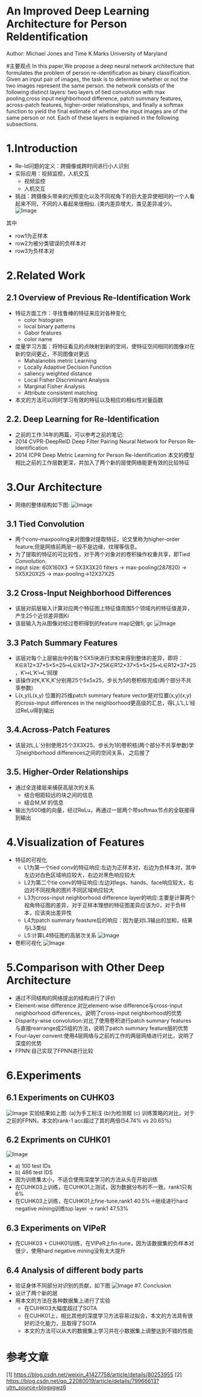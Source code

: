 # An Improved Deep Learning Architecture for Person ReIdentification
Author: Michael Jones and Time K.Marks
University of Maryland

#主要观点
    In this paper,We propose a deep neural network architecture that formulates the 
problem of person re-identification as binary classification. Given an input pair
of images, the task is to determine whether or not the two images represent the same person.
the network consists of the following distinct layers:
two layers of tied convolution with max pooling,cross input neighborhood difference,
patch summary features, across-patch features, higher-order relationships, and finally a softmax
function to yield the final estimate of whether the input images are of the same person or 
not. Each of these layers is explained in the following subsections.

# 1.Introduction
* Re-Id问题的定义：跨摄像或跨时间进行小人识别
* 实际应用：视频监控，人机交互
    * 视频监控
    * 人机交互
* 挑战：跨摄像头带来的光照变化以及不同视角下的巨大差异使相同的一个人看起来不同，不同的人看起来很相似.
(类内差异增大，类见差异减少)。
![Image](https://img-blog.csdn.net/20180509094207168?watermark/2/text/aHR0cHM6Ly9ibG9nLmNzZG4ubmV0L3dlaXhpbl80MTQyNzc1OA==/font/5a6L5L2T/fontsize/400/fill/I0JBQkFCMA==/dissolve/70)

其中
* row1为正样本
* row2为被分类错误的负样本对
* row3为负样本对

# 2.Related Work
## 2.1 Overview of Previous Re-Identification Work
* 特征方面工作：寻找鲁棒的特征来应对各种变化
    * color histogram
    * local binary patterns
    * Gabor features
    * color name
* 度量学习方面：将特征看见的点映射到新的空间，使特征空间相同的图像对在新的空间更近，不同图像对更远
    * Mahalanobis metric Learning
    * Locally Adaptive Decision Function
    * saliency weighted distance
    * Local Fisher Discriminant Analysis
    * Marginal Fisher Analysis
    * Attribute consistent matching
* 本文的方法可以同时学习有效的特征以及相应的相似性对量函数
## 2.2. Deep Learning for Re-Identification
* 之前的工作.14年的两篇，可以参考之前的笔记:
* 2014 CVPR-DeepReID Deep Filter Pairing Neural Network for Person Re-Identification 
* 2014 ICPR Deep Metric Learning for Person Re-Identification
本文的模型相比之前的工作层数更深，并加入了两个新的层使网络能更有效的比较特征
# 3.Our Architecture
* 网络的整体结构如下图:
![Image](https://img-blog.csdn.net/20180509094513320?watermark/2/text/aHR0cHM6Ly9ibG9nLmNzZG4ubmV0L3dlaXhpbl80MTQyNzc1OA==/font/5a6L5L2T/fontsize/400/fill/I0JBQkFCMA==/dissolve/70)
## 3.1 Tied Convolution
* 两个conv-maxpooling来对图像对提取特征，论文里称为higher-order feature,但是网络前两层一般不是边缘，纹理等信息。
* 为了提取的特征的可比较性，对于两个对象对的卷积操作权重共享，即Tied Convolution.
* input size: 60X160X3 -> 5X3X3X20 filters -> max-pooling(28*78*20) -> 5X5X20X25 -> max-pooling->12X37X25
## 3.2 Cross-Input Neighborhood Differences
* 该层对前层输入计算对应两个特征图上特征值周围5个领域内的特征值差异，产生25个近邻差异图Ki
* 该层输入为从图像对经过卷积得到的feature map记做fi, gc
![Image](https://img-blog.csdn.net/20180509095013988?watermark/2/text/aHR0cHM6Ly9ibG9nLmNzZG4ubmV0L3dlaXhpbl80MTQyNzc1OA==/font/5a6L5L2T/fontsize/400/fill/I0JBQkFCMA==/dissolve/70)
## 3.3 Patch Summary Features
* 该层对每个上层输出中的每个5X5块进行求和来得到整体的差异，即将：
K∈ℝ12×37×5×5×25↦L∈ℝ12×37×25K∈R12×37×5×5×25↦L∈R12×37×25 ，K′↦L′K′↦L′同理
* 该操作对K,K′K,K′分别用25个5x5x25，步长为5的卷积核完成(两个部分不共享参数)
* L(x,y)L(x,y) 位置的25维patch summary feature vector是对位置(x,y)(x,y)的cross-input differences in the neighborhood更高级的汇总，得L,L′L,L′经过ReLu得到输出
## 3.4.Across-Patch Features
* 该层对L,L`分别使用25个3X3X25、步长为1的卷积核(两个部分不共享参数)学习neighborhood differences之间的空间关系，
之后接了
## 3.5. Higher-Order Relationships
* 通过全连接层来捕获高层次的关系
    * 结合相距较远的块之间的信息
    * 结合M,M`的信息
* 输出为500维的向量，经过ReLu，再通过一层两个带softmax节点的全联接得到输出
# 4.Visualization of Features
* 特征的可视化
    * L1为第一个tied conv的特征响应:左边为正样本对，右边为负样本对，其中左边对白色区域响应较大，右边对黑色响应较大
    * L2为第二个tie conv的特征响应:左边对legs、hands、face响应较大，右边对不同视角的图片不同区域响应较大
    * L3为cross-input neighborhood difference layer的响应:主要是计算两个视角特征图的差异，对于正样本理想的特征图差异应该为0，对于负样本，应该突出差异性
    * L4为patch summary feasture后的响应：因为是对L3输出的加和，结果与L3类似
    * L5:计算L4特征图的高层次关系
![Image](https://img-blog.csdn.net/20180509095231308?watermark/2/text/aHR0cHM6Ly9ibG9nLmNzZG4ubmV0L3dlaXhpbl80MTQyNzc1OA==/font/5a6L5L2T/fontsize/400/fill/I0JBQkFCMA==/dissolve/70)
* 卷积可视化
![Image](https://img-blog.csdn.net/20180509095325284?watermark/2/text/aHR0cHM6Ly9ibG9nLmNzZG4ubmV0L3dlaXhpbl80MTQyNzc1OA==/font/5a6L5L2T/fontsize/400/fill/I0JBQkFCMA==/dissolve/70)
# 5.Comparison with Other Deep Architecture
* 通过不同结构的网络提出的结构进行了评价
* Element-wise difference 对比element-wise difference与cross-input neighborhood differences，说明了cross-input neighborhood的优势
* Disparity-wise convolution:对比了使用卷积进行patch summary features与直接rearrange成25组的方法，说明了patch summary feature层的优势
* Four-layer convent:使用4层网络与之前的工作的两层网络进行对比，说明了深度的优势
* FPNN:自己实现了FPNN进行比较
# 6.Experiments
 ## 6.1 Experiments on CUHK03
 ![Image](https://img-blog.csdn.net/20180509095538861?watermark/2/text/aHR0cHM6Ly9ibG9nLmNzZG4ubmV0L3dlaXhpbl80MTQyNzc1OA==/font/5a6L5L2T/fontsize/400/fill/I0JBQkFCMA==/dissolve/70)
 实验结果如上图: (a)为手工标注 (b)为检测框 (c) 训练策略的对比，对于之前的FPNN，本文的rank-1 acc超过了其的两倍(54.74% vs 20.65%)
 ## 6.2 Expriments on CUHK01
 ![Image](https://img-blog.csdn.net/20180509095825155?watermark/2/text/aHR0cHM6Ly9ibG9nLmNzZG4ubmV0L3dlaXhpbl80MTQyNzc1OA==/font/5a6L5L2T/fontsize/400/fill/I0JBQkFCMA==/dissolve/70)
 - a) 100 test IDs
 - b) 486 test IDS
 - 因为训练集太小，不适合使用深度学习的方法从头在开始训练
 - 在CUHK03上训练，在CUHK01上测试，因为数据分布的不一致，rank1只有6%
 - 在CUHK03上训练，在CUHK01上fine-tune,rank1 40.5%->继续进行hard negative mining训练top layer -> rank1 47.53%
 ## 6.3 Experiments on VIPeR
 * 在CUHK03 + CUHK01训练，在VIPeR上fin-tune，因为该数据集的负样本对很少，使用hard negative mining没有太大提升
 ## 6.4 Analysis of different body parts
 * 验证身体不同部分对识别的贡献，如下图
 ![Image](https://img-blog.csdn.net/20180509100229497?watermark/2/text/aHR0cHM6Ly9ibG9nLmNzZG4ubmV0L3dlaXhpbl80MTQyNzc1OA==/font/5a6L5L2T/fontsize/400/fill/I0JBQkFCMA==/dissolve/70)
 #7. Conclusion
 * 设计了两个新的层
 * 用本文的方法在各种数据集上进行了实验
    * 在CUHK03大幅度超过了SOTA
    * 在CUHK01上，相比其他的深度学习方法容易过拟合，本文的方法具有很好的泛化能力，且取得了SOTA
    * 本文的方法可以从大的数据集上学习并在小数据集上调整达到不错的性能
# 参考文章
[1] https://blog.csdn.net/weixin_41427758/article/details/80253955
[2] https://blog.csdn.net/qq_22080019/article/details/79966613?utm_source=blogxgwz6
